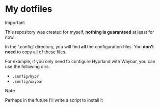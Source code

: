 # My dotfiles

> [!IMPORTANT]
> This repository was created for myself, **nothing is guaranteed** at least for now.

In the '.config' directory, you will find **all** the configuration files.
You **don't need** to copy all of these files.

For example, if you only need to configure Hyprland with Waybar, you can use the following dirs:

- `.config/hypr`
- `.config/waybar`

> [!NOTE]
> Perhaps in the future I'll write a script to install it